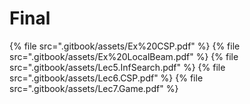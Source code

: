 # Final

<!--Index-->

{% file src=".gitbook/assets/Ex%20CSP.pdf" %}
{% file src=".gitbook/assets/Ex%20LocalBeam.pdf" %}
{% file src=".gitbook/assets/Lec5.InfSearch.pdf" %}
{% file src=".gitbook/assets/Lec6.CSP.pdf" %}
{% file src=".gitbook/assets/Lec7.Game.pdf" %}

<!--Index-->
